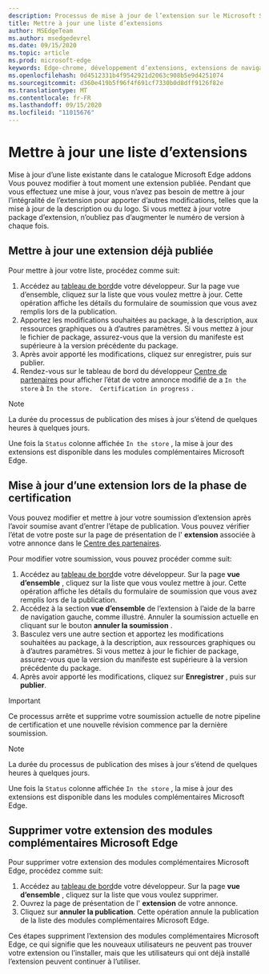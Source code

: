 ```yaml
---
description: Processus de mise à jour de l’extension sur le Microsoft Store.
title: Mettre à jour une liste d’extensions
author: MSEdgeTeam
ms.author: msedgedevrel
ms.date: 09/15/2020
ms.topic: article
ms.prod: microsoft-edge
keywords: Edge-chrome, développement d’extensions, extensions de navigateur, compléments, Centre des partenaires, développeur
ms.openlocfilehash: 0d4512331b4f9542921d2063c908b5e9d4251074
ms.sourcegitcommit: d360e419b5f96f4f691cf7330b0d8dff9126f82e
ms.translationtype: MT
ms.contentlocale: fr-FR
ms.lasthandoff: 09/15/2020
ms.locfileid: "11015676"
---
```

# Mettre à jour une liste d’extensions  

Mise à jour d’une liste existante dans le catalogue Microsoft Edge addons  Vous pouvez modifier à tout moment une extension publiée.  Pendant que vous effectuez une mise à jour, vous n’avez pas besoin de mettre à jour l’intégralité de l’extension pour apporter d’autres modifications, telles que la mise à jour de la description ou du logo.  Si vous mettez à jour votre package d’extension, n’oubliez pas d’augmenter le numéro de version à chaque fois.  

## Mettre à jour une extension déjà publiée  

Pour mettre à jour votre liste, procédez comme suit:  

1.  Accédez au [tableau de bord][MicrosoftPartnerCenter]de votre développeur.  Sur la page vue d’ensemble, cliquez sur la liste que vous voulez mettre à jour.  Cette opération affiche les détails du formulaire de soumission que vous avez remplis lors de la publication.  
1.  Apportez les modifications souhaitées au package, à la description, aux ressources graphiques ou à d’autres paramètres.  Si vous mettez à jour le fichier de package, assurez-vous que la version du manifeste est supérieure à la version précédente du package.
1.  Après avoir apporté les modifications, cliquez sur enregistrer, puis sur publier.
1.  Rendez-vous sur le tableau de bord du développeur [Centre de partenaires][MicrosoftPartnerCenter] pour afficher l’état de votre annonce modifié de a `In the store` à `In the store.  Certification in progress` .  

> [!NOTE]
> La durée du processus de publication des mises à jour s’étend de quelques heures à quelques jours.  

Une fois la `Status` colonne affichée `In the store` , la mise à jour des extensions est disponible dans les modules complémentaires Microsoft Edge.  

## Mise à jour d’une extension lors de la phase de certification  

Vous pouvez modifier et mettre à jour votre soumission d’extension après l’avoir soumise avant d’entrer l’étape de publication.  Vous pouvez vérifier l’état de votre poste sur la page de présentation de l' **extension** associée à votre annonce dans le [Centre des partenaires][MicrosoftPartnerCenter].  

Pour modifier votre soumission, vous pouvez procéder comme suit:  

1.  Accédez au [tableau de bord][MicrosoftPartnerCenter]de votre développeur.  Sur la page **vue d’ensemble** , cliquez sur la liste que vous voulez mettre à jour.  Cette opération affiche les détails du formulaire de soumission que vous avez remplis lors de la publication.  
1.  Accédez à la section **vue d’ensemble** de l’extension à l’aide de la barre de navigation gauche, comme illustré.  Annuler la soumission actuelle en cliquant sur le bouton **annuler la soumission** .  
1.  Basculez vers une autre section et apportez les modifications souhaitées au package, à la description, aux ressources graphiques ou à d’autres paramètres.  Si vous mettez à jour le fichier de package, assurez-vous que la version du manifeste est supérieure à la version précédente du package.  
1.  Après avoir apporté les modifications, cliquez sur **Enregistrer** , puis sur **publier**.  

> [!IMPORTANT]
> Ce processus arrête et supprime votre soumission actuelle de notre pipeline de certification et une nouvelle révision commence par la dernière soumission.  

> [!NOTE]
> La durée du processus de publication des mises à jour s’étend de quelques heures à quelques jours.  

Une fois la `Status` colonne affichée `In the store` , la mise à jour des extensions est disponible dans les modules complémentaires Microsoft Edge.  

## Supprimer votre extension des modules complémentaires Microsoft Edge  

Pour supprimer votre extension des modules complémentaires Microsoft Edge, procédez comme suit:  

1.  Accédez au [tableau de bord][MicrosoftPartnerCenter]de votre développeur.  Sur la page **vue d’ensemble** , cliquez sur la liste que vous voulez supprimer.  
1.  Ouvrez la page de présentation de l' **extension** de votre annonce.  
1.  Cliquez sur **annuler la publication**.  Cette opération annule la publication de la liste des modules complémentaires Microsoft Edge.  

Ces étapes suppriment l’extension des modules complémentaires Microsoft Edge, ce qui signifie que les nouveaux utilisateurs ne peuvent pas trouver votre extension ou l’installer, mais que les utilisateurs qui ont déjà installé l’extension peuvent continuer à l’utiliser.  

<!-- image links -->  

<!-- links -->  

[MicrosoftPartnerCenter]: https://partner.microsoft.com/dashboard/microsoftedge/public/login?ref=dd "Centre de partenariat"  
